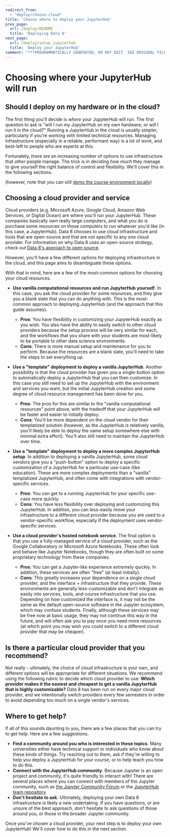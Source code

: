 ```yaml
---
redirect_from:
  - "deploy/choose-cloud"
title: 'Choose where to deploy your JupyterHub'
prev_page:
  url: /deploy/README
  title: 'Deploying Data 8'
next_page:
  url: /deploy/setup_jupyterhub
  title: 'Deploy your JupyterHub'
comment: "***PROGRAMMATICALLY GENERATED, DO NOT EDIT. SEE ORIGINAL FILES IN /content***"
---
```

# Choosing where your JupyterHub will run

## Should I deploy on my hardware or in the cloud?

The first thing you'll decide is *where* your JupyterHub will run. The first
question to ask is "will I run my JupyterHub on my own hardware, or will I
run it in the cloud?" Running a JupyterHub in the cloud is usually simpler,
particularly if you're working with limited technical resources. Managing
infrastructure (especially in a reliable, performant way) is a lot of work,
and best-left to people who are experts at this.

Fortunately, there are an increasing number of options to use infrastructure that *other* people manage.
The trick is in deciding *how much* they manage to give yourself the right
balance of control and flexibility. We'll cover this in the following
sections.

(however, note that you can still [demo the course environment locally](deploy_locally.html))


## Choosing a cloud provider and service

Cloud providers (e.g. Microsoft Azure, Google Cloud, Amazon Web Services, or Digital Ocean) are where you'll
run your JupyterHub. These companies basically own really large computers, and what
you do is purchase some resources on those computers to run whatever you'd like (in this
case, a JupyterHub). Data 8 chooses to use cloud infrastructure and tools that are open-source
and that are not specific to any one cloud provider. For information on why Data 8
uses an open-source strategy, check out [Data 8's approach to open source](../tech/considerations.html#open-source-strategy).

However, you'll have a few different options for deploying infrastructure in the cloud, and this page
aims to disambiguate these options.

With that in mind, here are a few of the most-common options for choosing your cloud resources.

* **Use vanilla computational resources and run JupyterHub yourself**. In this case, you ask the
  cloud provider for some resources, and they give you a blank slate that you can do anything
  with. This is the most-common approach to deploying JupyterHub (and the approach that this
  guide assumes).

  * **Pros**: You have flexibility in customizing your JupyterHub exactly as you wish. You also
    have the ability to easily switch to other cloud providers because the setup process will
    be very similar for each, and the workflows that you share with your students are most-likely
    to be portable to other data science environments.
  * **Cons**: There is more manual setup and maintenance for you to perform. Because the resources
    are a blank slate, you'll need to take the steps to set everything up.
* **Use a "template" deployment to deploy a vanilla JupyterHub**. Another possibility is that
  the cloud provider has given you a single-button option to automatically deploy a JupyterHub
  that you can then customize. In this case you still need to set up the JupyterHub with the
  environment and services you want, but the initial JupyterHub creation and some degree of
  cloud resource management has been done for you.

  * **Pros**: The pros for this are similar to the "vanilla computational resources" point above, with
    the tradeoff that your JupyterHub will be faster and easier to initially deploy.
  * **Cons**: You'll be more dependent on the cloud vendor for their templatized solution
    (however, as the JupyterHub is relatively vanilla, you'll likely be able to deploy the same
    setup somewhere else with minimal extra effort). You'll also still need to maintain the JupyterHub
    over time.

* **Use a "template" deployment to deploy a more complex JupyterHub setup**. In addition to deploying
  a vanilla JupyterHub, some cloud vendors give you a "push-button" option to deploy a specific
  customization of a JupyterHub for a particular use-case (like education). These are more complex
  deployments than a "vanilla" templatized JupyterHub, and often come with integrations with
  vendor-specific services.

  * **Pros**: You can get to a running JupyterHub for your specific use-case more quickly.
  * **Cons**: You have less flexibility over deploying and customizing this JupyterHub. In addition,
    you can less-easily move your infrastructure to a different cloud provider because you are
    used to a vendor-specific workflow, especially if the deployment uses vendor-specific services.

* **Use a cloud provider's hosted notebook service**. The final option is that you
  use a fully-managed service of a cloud provider, such as the Google Collaboratory or Microsoft
  Azure Notebooks. These often look and behave like Jupyter Notebooks, though they are often
  built on some proprietary technology from these companies.

  * **Pros**: You can get a Jupyter-like experience extremely quickly. In addition, these services are
    often "free" (at least initially).
  * **Cons**: This greatly increases your dependence on a single cloud provider, and the interface +
    infrastructure that they provide. These environments are generally less-customizable and don't
    integrate as easily into services, tools, and course infrastructure that you use.
    Depending on how customized the interface is, it may not be the same as the default open-source
    software in the Jupyter ecosystem, which may confuse students. Finally, although these
    services may be free now at basic usage, they may not continue this way in the future, and
    will often ask you to pay once you need more resources (at which point you may wish you could
    switch to a different cloud provider that may be cheaper).

## Is there a particular cloud provider that you recommend?

Not really - ultimately, the choice of cloud infrastructure is your own, and different options will be appropriate
for different situations. We recommend using the following rubric to decide which cloud provider to
use: **Which provider makes it the easiest and cheapest to get a vanilla JupyterHub that
is highly customizable?** Data 8 has been run on every major cloud provider, and we intentionally
switch providers every few semesters in order to avoid depending too much on a single vendor's services.

## Where to get help?

If all of this sounds daunting to you, there are a few places that you can try to get help. Here
are a few suggestions.

* **Find a community around you who is interested in these topics**. Many universities either have
  technical support or individuals who know about these kinds of things. Try reaching out to them,
  ask if they're willing to help you deploy a JupyterHub for your course, or to help teach you
  how to do this.
* **Connect with the JupyterHub community**. Because Jupyter is an open project and community,
  it's quite friendly to interact with! There are several places where you can connect with members
  of the Jupyter community, such as [the Jupyter Community Forum](https://discourse.jupyter.org)
  or the [JupyterHub team repository](https://github.com/jupyterhub/team-compass).
* **Don't hesitate to ask**. Ultimately, deploying your own Data 8 infrastructure is likely
  a new undertaking. If you have questions, or are unsure of the best approach, don't hesitate
  to ask questions of those around you, or those in the broader Jupyter community.

Once you've chosen a cloud provider, your next step is to deploy your own JupyterHub! We'll
cover how to do this in the next section.
